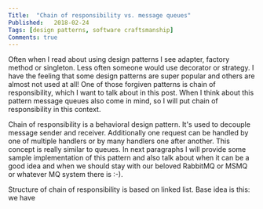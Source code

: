 ```yaml
---
Title:  "Chain of responsibility vs. message queues"
Published:   2018-02-24
Tags: [design patterns, software craftsmanship]
Comments: true
---
```

Often when I read about using design patterns I see adapter, factory method or singleton. Less often someone would use decorator or strategy. I have the feeling that some design patterns are super popular and others are almost not used at all! One of those forgiven patterns is chain of responsibility, which I want to talk about in this post. When I think about this pattern message queues also come in mind, so I will put chain of responsibility in this context.

Chain of responsibility is a behavioral design pattern. It's used to decouple message sender and receiver. Additionally one request can be handled by one of multiple handlers or by many handlers one after another. This concept is really similar to queues. In next paragraphs I will provide some sample implementation of this pattern and also talk about when it can be a good idea and when we should stay with our beloved RabbitMQ or MSMQ or whatever MQ system there is :-).

Structure of chain of responsibility is based on linked list. Base idea is this: we have 